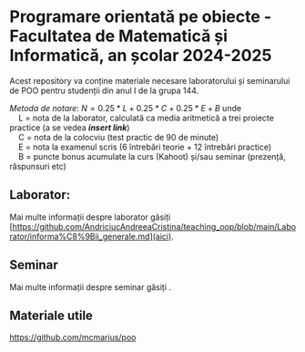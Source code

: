 # Programare orientată pe obiecte - Facultatea de Matematică și Informatică, an școlar 2024-2025

Acest repository va conține materiale necesare laboratorului și seminarului de POO pentru studenții din anul I de la grupa 144.

_Metoda de notare_:
$`N = 0.25 * L + 0.25*C + 0.25*E + B `$ unde <br>
&nbsp;&nbsp;&nbsp; L = nota de la laborator, calculată ca media aritmetică a trei proiecte practice (a se vedea ***insert link***) <br>
&nbsp;&nbsp;&nbsp; C = nota de la colocviu (test practic de 90 de minute) <br>
&nbsp;&nbsp;&nbsp; E = nota la examenul scris (6 întrebări teorie + 12 întrebări practice) <br>
&nbsp;&nbsp;&nbsp; B = puncte bonus acumulate la curs (Kahoot) și/sau seminar (prezență, răspunsuri etc)

## Laborator:
Mai multe informații despre laborator găsiți [https://github.com/AndriciucAndreeaCristina/teaching_oop/blob/main/Laborator/informa%C8%9Bii_generale.md](aici).

## Seminar
Mai multe informații despre seminar găsiți [](aici).

## Materiale utile
https://github.com/mcmarius/poo
